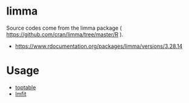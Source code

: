 # limma
Source codes come from the limma package ( https://github.com/cran/limma/tree/master/R ).
- https://www.rdocumentation.org/packages/limma/versions/3.28.14

# Usage
- [toptable](https://www.rdocumentation.org/packages/limma/versions/3.28.14/topics/toptable)
- [lmfit](https://www.rdocumentation.org/packages/limma/versions/3.28.14/topics/lmFit)
